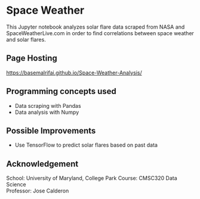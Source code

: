 # Space Weather

This Jupyter notebook analyzes solar flare data scraped from NASA and SpaceWeatherLive.com in order to find correlations between space weather and solar flares.

## Page Hosting
https://basemalrifai.github.io/Space-Weather-Analysis/

## Programming concepts used
- Data scraping with Pandas
- Data analysis with Numpy

## Possible Improvements
- Use TensorFlow to predict solar flares based on past data

## Acknowledgement
School: University of Maryland, College Park
Course: CMSC320 Data Science  
Professor: Jose Calderon  
